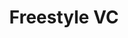 ---
layout: firm_page
title: "Freestyle VC"
id: "freestyle.vc"
permalink: "/freestylevcfreestyle.vc/"
website: "https://freestyle.vc"
offices: "San Francisco (United States)"
investment_stages: "Seed, Series A, Series B"
portfolio_companies: "Airtable, Intercom, Patreon, BetterUp, Snapdocs, The Luupe, Maneva"
portfolio_link: "https://freestyle.vc/companies/"
investment_markets: "Technology"
founded_year: "2009"
description: "Freestyle is an early-stage venture capital firm focused on long-term success. They invest in 10-12 tech companies annually, typically leading Seed rounds with a $1.5M-$3M check, offering founders real-world experience and seasoned investor support."
linkedin: "https://www.linkedin.com/company/freestyle-capital/"
twitter: "https://twitter.com/freestylevc"
instagram: ""
team_page: "https://freestyle.vc/team/"
investor_type: "Venture Capital"
crunchbase: "https://www.crunchbase.com/organization/freestyle-capital"
pitchbook: "https://pitchbook.com/profiles/investor/50980-51"

# SEO Optimization
meta_title: "Freestyle VC - VC Firm - projectstartups.com"
meta_description: "Freestyle VC, Freestyle is an early-stage venture capital firm focused on long-term success. They invest in 10-12 tech companies annually, typically leading Seed ro..."
meta_keywords: "Freestyle VC, Technology, VC firm, venture capital, startup investor, projectstartups.com"
canonical_url: "https://vc.projectstartups.com/freestylevcfreestyle.vc/"
---